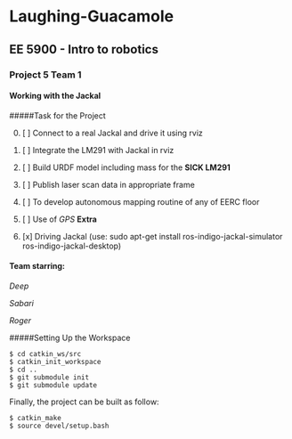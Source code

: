 # Laughing-Guacamole </br>
## EE 5900 - Intro to robotics </br>
### Project 5 Team 1

#### Working with the Jackal

#####Task for the Project

0. [ ] Connect to a real Jackal and drive it using rviz

0. [ ] Integrate the LM291 with Jackal in rviz

0. [ ] Build URDF model including mass for the **SICK LM291**

0. [ ] Publish laser scan data in appropriate frame

0. [ ] To develop autonomous mapping routine of any of EERC floor

0. [ ] Use of *GPS* **Extra**

0. [x] Driving Jackal (use: sudo apt-get install ros-indigo-jackal-simulator ros-indigo-jackal-desktop)

#### Team starring:

*Deep*

*Sabari*

*Roger*

#####Setting Up the Workspace
```
$ cd catkin_ws/src
$ catkin_init_workspace
$ cd ..
$ git submodule init
$ git submodule update
```
Finally, the project can be built as follow:

```
$ catkin_make
$ source devel/setup.bash
```
